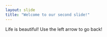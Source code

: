 ```yaml
---
layout: slide
title: "Welcome to our second slide!"
---
```

Life is beautiful!
Use the left arrow to go back!
